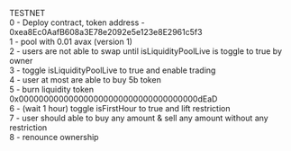 TESTNET   <br>
0 - Deploy contract, token address - 0xea8Ec0AafB608a3E78e2092e5e123e8E2961c5f3  <br>
1 - pool with 0.01 avax (version 1) <br>
2 - users are not able to swap until isLiquidityPoolLive is toggle to true by owner <br>
3 - toggle isLiquidityPoolLive to true and enable trading <br>
4 - user at most are able to buy 5b token <br>
5 - burn liquidity token  0x000000000000000000000000000000000000dEaD <br>
6 - (wait 1 hour) toggle isFirstHour to true and lift restriction <br>
7 - user should able to buy any amount & sell any amount without any restriction <br>
8 - renounce ownership
